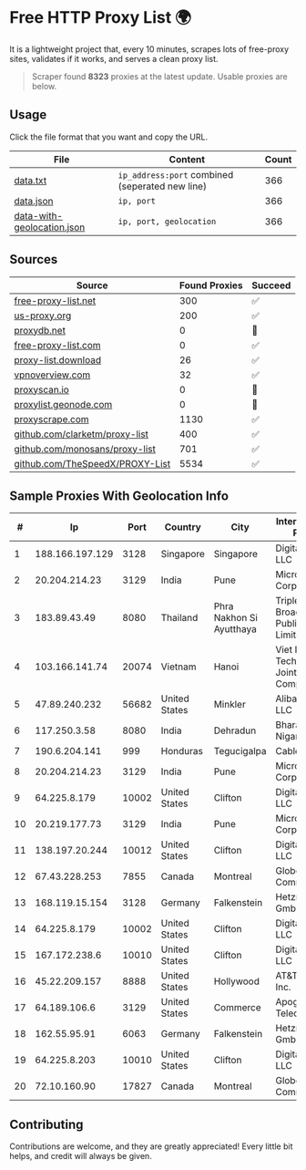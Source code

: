 
# Free HTTP Proxy List 🌍

It is a lightweight project that, every 10 minutes, scrapes lots of free-proxy sites, validates if it works, and serves a clean proxy list.


> Scraper found **8323** proxies at the latest update. Usable proxies are below.

## Usage

Click the file format that you want and copy the URL.


|File|Content|Count|
|----|-------|-----|
|[data.txt](https://raw.githubusercontent.com/themiralay/Proxy-List-World/master/data.txt)|`ip_address:port` combined (seperated new line)|366|
|[data.json](https://raw.githubusercontent.com/themiralay/Proxy-List-World/master/data.json)|`ip, port`|366|
|[data-with-geolocation.json](https://raw.githubusercontent.com/themiralay/Proxy-List-World/master/data-with-geolocation.json)|`ip, port, geolocation`|366|

## Sources

|Source|Found Proxies|Succeed|
|------|-------------|-------|
|[free-proxy-list.net](https://free-proxy-list.net)|300|✅|
|[us-proxy.org](https://www.us-proxy.org)|200|✅|
|[proxydb.net](http://proxydb.net)|0|🚫|
|[free-proxy-list.com](https://free-proxy-list.com/?page=&port=&type%5B%5D=http&type%5B%5D=https&up_time=0&search=Search)|0|✅|
|[proxy-list.download](https://www.proxy-list.download/HTTP)|26|✅|
|[vpnoverview.com](https://vpnoverview.com/privacy/anonymous-browsing/free-proxy-servers)|32|✅|
|[proxyscan.io](https://www.proxyscan.io)|0|🚫|
|[proxylist.geonode.com](https://proxylist.geonode.com/api/proxy-list?limit=300&page=1&sort_by=lastChecked&sort_type=desc&protocols=http,https)|0|🚫|
|[proxyscrape.com](https://api.proxyscrape.com/v2/?request=displayproxies&protocol=http&timeout=10000&country=all&ssl=all&anonymity=all)|1130|✅|
|[github.com/clarketm/proxy-list](https://raw.githubusercontent.com/clarketm/proxy-list/master/proxy-list-raw.txt)|400|✅|
|[github.com/monosans/proxy-list](https://raw.githubusercontent.com/monosans/proxy-list/main/proxies/http.txt)|701|✅|
|[github.com/TheSpeedX/PROXY-List](https://raw.githubusercontent.com/TheSpeedX/PROXY-List/master/http.txt)|5534|✅|


## Sample Proxies With Geolocation Info

|#|Ip|Port|Country|City|Internet Service Provider|
|-|--|----|-------|----|-------------------------|
|1|188.166.197.129|3128|Singapore|Singapore|DigitalOcean, LLC|
|2|20.204.214.23|3129|India|Pune|Microsoft Corporation|
|3|183.89.43.49|8080|Thailand|Phra Nakhon Si Ayutthaya|Triple T Broadband Public Company Limited|
|4|103.166.141.74|20074|Vietnam|Hanoi|Viet NAM Cloud Technology Joint Stock Company|
|5|47.89.240.232|56682|United States|Minkler|Alibaba.com LLC|
|6|117.250.3.58|8080|India|Dehradun|Bharat Sanchar Nigam Ltd|
|7|190.6.204.141|999|Honduras|Tegucigalpa|Cablecolor S.A.|
|8|20.204.214.23|3129|India|Pune|Microsoft Corporation|
|9|64.225.8.179|10002|United States|Clifton|DigitalOcean, LLC|
|10|20.219.177.73|3129|India|Pune|Microsoft Corporation|
|11|138.197.20.244|10012|United States|Clifton|DigitalOcean, LLC|
|12|67.43.228.253|7855|Canada|Montreal|GloboTech Communications|
|13|168.119.15.154|3128|Germany|Falkenstein|Hetzner Online GmbH|
|14|64.225.8.179|10002|United States|Clifton|DigitalOcean, LLC|
|15|167.172.238.6|10010|United States|Clifton|DigitalOcean, LLC|
|16|45.22.209.157|8888|United States|Hollywood|AT&T Services, Inc.|
|17|64.189.106.6|3129|United States|Commerce|Apogee Telecom Inc.|
|18|162.55.95.91|6063|Germany|Falkenstein|Hetzner Online GmbH|
|19|64.225.8.203|10010|United States|Clifton|DigitalOcean, LLC|
|20|72.10.160.90|17827|Canada|Montreal|GloboTech Communications|



## Contributing

Contributions are welcome, and they are greatly appreciated! Every
little bit helps, and credit will always be given.

